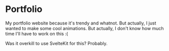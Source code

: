 # Portfolio

My portfolio website because it's trendy and whatnot. But actually, I just wanted to make some
cool animations. But actually, I don't know how much time I'll have to
work on this :(

Was it overkill to use SvelteKit for this? Probably.
